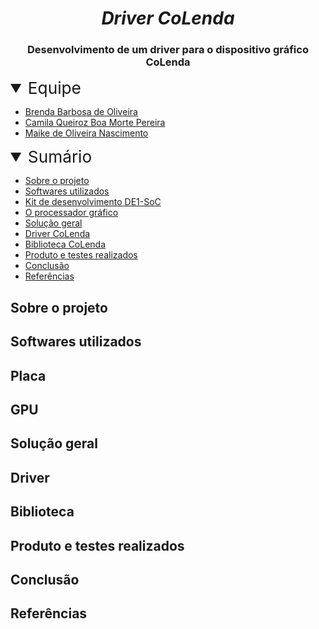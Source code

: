 <h1 align="center"><i>Driver CoLenda</i></h1>

<h3 align="center">Desenvolvimento de um driver para o dispositivo gráfico CoLenda</h3>

<details open>
<summary style= "font-size: 1.875em">Equipe</summary>
<ul> 
  <li><a href="https://github.com/brendabo1">Brenda Barbosa de Oliveira</a></li>
  <li><a href="https://github.com/camilaqPereira">Camila Queiroz Boa Morte Pereira</a></li>
  <li><a href="https://github.com/DestinyWolf">Maike de Oliveira Nascimento</a></li>
</ul>
</details>

<details open>
<summary style="font-size: 1.875em">Sumário</summary>
<ul>
<li><a href="#about">Sobre o projeto </a></li>
<li><a href="#used-soft">Softwares utilizados</a></li>
<li><a href="#de1soc">Kit de desenvolvimento DE1-SoC</a></li>
<li><a href="#gpu">O processador gráfico</a></li>
<li><a href="#solucao">Solução geral </a></li>
<li><a href="#driver">Driver CoLenda</a></li>
<li><a href="#lib">Biblioteca CoLenda</a></li>
<li><a href="#tests">Produto e testes realizados</a></li>
<li><a href="#conclusion">Conclusão</a></li>
<li><a href="#refs">Referências</a></li>
<ul>

</details>
<h2 id="about">Sobre o projeto</h2>
<h2 id="used-soft">Softwares utilizados</h2>
<h2 id="de1soc">Placa</h2>
<h2 id="gpu">GPU</h2>
<h2 id="solution">Solução geral</h2>
<h2 id="driver">Driver</h2>
<h2 id="lib">Biblioteca</h2>
<h2 id="tests">Produto e testes realizados</h2>
<h2 id="conclusion">Conclusão</h2>
<h2 id="refs">Referências</h2>

